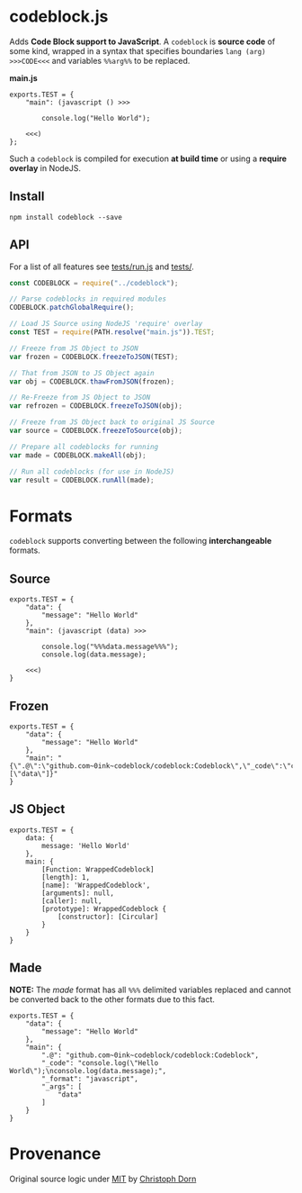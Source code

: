 codeblock.js
============

Adds **Code Block support to JavaScript**. A `codeblock` is **source code** of some kind,
wrapped in a syntax that specifies boundaries `lang (arg) >>>CODE<<<` and variables `%%arg%%` to be replaced.

**main.js**
```
exports.TEST = {
    "main": (javascript () >>>

        console.log("Hello World");

    <<<)
};
```

Such a `codeblock` is compiled for execution **at build time** or using a **require overlay** in NodeJS.

Install
-------

    npm install codeblock --save


API
---

For a list of all features see [tests/run.js](https://github.com/0ink/codeblock.js/blob/master/tests/run.js) and [tests/](https://github.com/0ink/codeblock.js/tree/master/tests).

````js
const CODEBLOCK = require("../codeblock");

// Parse codeblocks in required modules
CODEBLOCK.patchGlobalRequire();

// Load JS Source using NodeJS 'require' overlay
const TEST = require(PATH.resolve("main.js")).TEST;

// Freeze from JS Object to JSON
var frozen = CODEBLOCK.freezeToJSON(TEST);

// That from JSON to JS Object again
var obj = CODEBLOCK.thawFromJSON(frozen);

// Re-Freeze from JS Object to JSON
var refrozen = CODEBLOCK.freezeToJSON(obj);

// Freeze from JS Object back to original JS Source
var source = CODEBLOCK.freezeToSource(obj);

// Prepare all codeblocks for running
var made = CODEBLOCK.makeAll(obj);

// Run all codeblocks (for use in NodeJS)
var result = CODEBLOCK.runAll(made);

````


Formats
=======

`codeblock` supports converting between the following **interchangeable** formats.

## Source

```
exports.TEST = {
    "data": {
        "message": "Hello World"
    },
    "main": (javascript (data) >>>

        console.log("%%%data.message%%%");
        console.log(data.message);

    <<<)
}
```

## Frozen

```
exports.TEST = {
    "data": {
        "message": "Hello World"
    },
    "main": "{\".@\":\"github.com~0ink~codeblock/codeblock:Codeblock\",\"_code\":\"console.log(\\\"%%%data.message%%%\\\");\\nconsole.log(data.message);\",\"_format\":\"javascript\",\"_args\":[\"data\"]}"
}
```

## JS Object

```
exports.TEST = {
    data: {
        message: 'Hello World'
    },
    main: {
        [Function: WrappedCodeblock]
        [length]: 1,
        [name]: 'WrappedCodeblock',
        [arguments]: null,
        [caller]: null,
        [prototype]: WrappedCodeblock {
            [constructor]: [Circular]
        }     
    }
}
```

## Made

**NOTE:** The *made* format has all `%%%` delimited variables replaced and cannot be converted
back to the other formats due to this fact.

```
exports.TEST = {
    "data": {
        "message": "Hello World"
    },
    "main": {
        ".@": "github.com~0ink~codeblock/codeblock:Codeblock",
        "_code": "console.log(\"Hello World\");\nconsole.log(data.message);",
        "_format": "javascript",
        "_args": [
            "data"
        ]
    }
}
```


Provenance
==========

Original source logic under [MIT](https://opensource.org/licenses/MIT) by [Christoph Dorn](http://christophdorn.com/)
